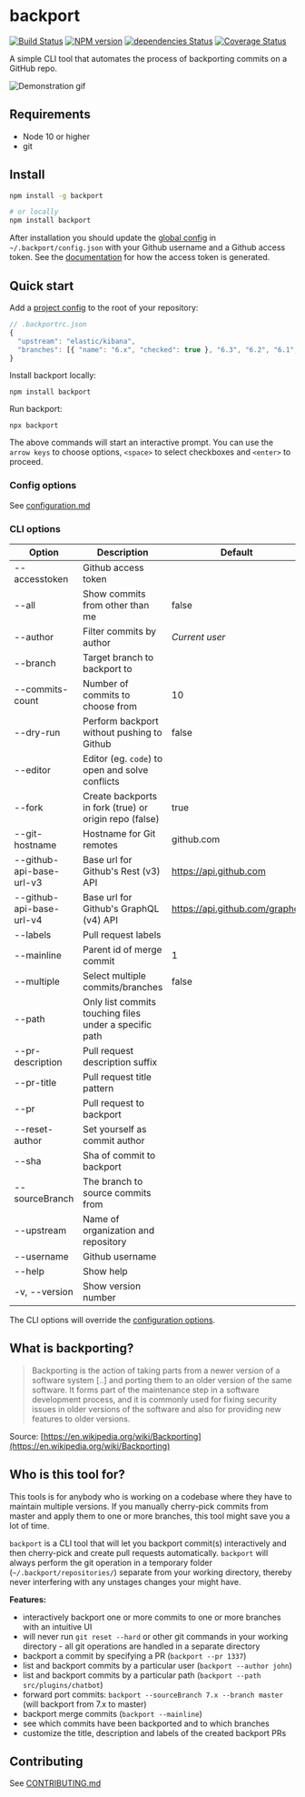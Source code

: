 # backport

[![Build Status](https://travis-ci.org/sqren/backport.svg?branch=master)](https://travis-ci.org/sqren/backport)
[![NPM version](https://img.shields.io/npm/v/backport.svg)](https://www.npmjs.com/package/backport)
[![dependencies Status](https://david-dm.org/sqren/backport/status.svg)](https://david-dm.org/sqren/backport)
[![Coverage Status](https://coveralls.io/repos/github/sqren/backport/badge.svg?branch=master)](https://coveralls.io/github/sqren/backport?branch=master)

A simple CLI tool that automates the process of backporting commits on a GitHub repo.

![Demonstration gif](https://i.makeagif.com/media/10-05-2017/kEJLqe.gif)

## Requirements

- Node 10 or higher
- git

## Install

```sh
npm install -g backport

# or locally
npm install backport
```

After installation you should update the [global config](https://github.com/sqren/backport/blob/master/docs/configuration.md#global-config-backportconfigjson) in `~/.backport/config.json` with your Github username and a Github access token. See the [documentation](https://github.com/sqren/backport/blob/master/docs/configuration.md#accesstoken-required) for how the access token is generated.

## Quick start

Add a [project config](https://github.com/sqren/backport/blob/master/docs/configuration.md#project-config-backportrcjson) to the root of your repository:
```js
// .backportrc.json
{
  "upstream": "elastic/kibana",
  "branches": [{ "name": "6.x", "checked": true }, "6.3", "6.2", "6.1", "6.0"],
}
```

Install backport locally:
```
npm install backport
```

Run backport:
```
npx backport
```

The above commands will start an interactive prompt. You can use the `arrow keys` to choose options, `<space>` to select checkboxes and `<enter>` to proceed.

### Config options

See [configuration.md](https://github.com/sqren/backport/blob/master/docs/configuration.md)

### CLI options

| Option                   | Description                                            | Default                        | Type    |
| ------------------------ | ------------------------------------------------------ | ------------------------------ | ------- |
| --accesstoken            | Github access token                                    |                                | string  |
| --all                    | Show commits from other than me                        | false                          | boolean |
| --author                 | Filter commits by author                               | _Current user_                 | string  |
| --branch                 | Target branch to backport to                           |                                | string  |
| --commits-count          | Number of commits to choose from                       | 10                             | number  |
| --dry-run                | Perform backport without pushing to Github             | false                          | boolean |
| --editor                 | Editor (eg. `code`) to open and solve conflicts        |                                | string  |
| --fork                   | Create backports in fork (true) or origin repo (false) | true                           | boolean |
| --git-hostname           | Hostname for Git remotes                               | github.com                     | string  |
| --github-api-base-url-v3 | Base url for Github's Rest (v3) API                    | https://api.github.com         | string  |
| --github-api-base-url-v4 | Base url for Github's GraphQL (v4) API                 | https://api.github.com/graphql | string  |
| --labels                 | Pull request labels                                    |                                | string  |
| --mainline               | Parent id of merge commit                              | 1                              | number  |
| --multiple               | Select multiple commits/branches                       | false                          | boolean |
| --path                   | Only list commits touching files under a specific path |                                | string  |
| --pr-description         | Pull request description suffix                        |                                | string  |
| --pr-title               | Pull request title pattern                             |                                | string  |
| --pr                     | Pull request to backport                               |                                | number  |
| --reset-author           | Set yourself as commit author                          |                                | boolean |
| --sha                    | Sha of commit to backport                              |                                | string  |
| --sourceBranch           | The branch to source commits from                      |                                | string  |
| --upstream               | Name of organization and repository                    |                                | string  |
| --username               | Github username                                        |                                | string  |
| --help                   | Show help                                              |                                |         |
| -v, --version            | Show version number                                    |                                |         |

The CLI options will override the [configuration options](https://github.com/sqren/backport/blob/master/docs/configuration.md).

## What is backporting?

> Backporting is the action of taking parts from a newer version of a software system [..] and porting them to an older version of the same software. It forms part of the maintenance step in a software development process, and it is commonly used for fixing security issues in older versions of the software and also for providing new features to older versions.

Source: [https://en.wikipedia.org/wiki/Backporting](https://en.wikipedia.org/wiki/Backporting)

## Who is this tool for?

This tools is for anybody who is working on a codebase where they have to maintain multiple versions. If you manually cherry-pick commits from master and apply them to one or more branches, this tool might save you a lot of time.

`backport` is a CLI tool that will let you backport commit(s) interactively and then cherry-pick and create pull requests automatically. `backport` will always perform the git operation in a temporary folder (`~/.backport/repositories/`) separate from your working directory, thereby never interfering with any unstages changes your might have.

**Features:**

- interactively backport one or more commits to one or more branches with an intuitive UI
- will never run `git reset --hard` or other git commands in your working directory - all git operations are handled in a separate directory
- backport a commit by specifying a PR (`backport --pr 1337`)
- list and backport commits by a particular user (`backport --author john`)
- list and backport commits by a particular path (`backport --path src/plugins/chatbot`)
- forward port commits: `backport --sourceBranch 7.x --branch master` (will backport from 7.x to master)
- backport merge commits (`backport --mainline`)
- see which commits have been backported and to which branches
- customize the title, description and labels of the created backport PRs

## Contributing

See [CONTRIBUTING.md](https://github.com/sqren/backport/blob/master/CONTRIBUTING.md)
